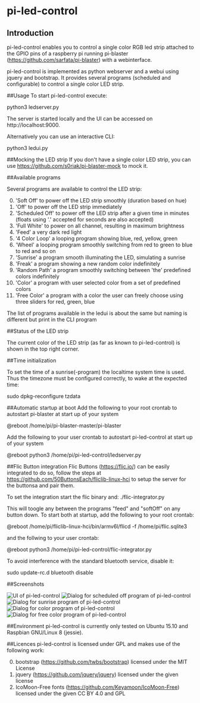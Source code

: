 # pi-led-control
## Introduction
pi-led-control enables you to control a single color RGB led strip attached to the GPIO pins of a raspberry pi running pi-blaster (https://github.com/sarfata/pi-blaster) with a webinterface.

pi-led-control is implemented as python webserver and a webui using jquery and bootstrap.
It provides several programs (scheduled and configurable) to control a single color LED strip.

##Usage
To start pi-led-control execute:

   python3 ledserver.py
   
The server is started locally and the UI can be accessed on http://localhost:9000.

Alternatively you can use an interactive CLI:

   python3 ledui.py

##Mocking the LED strip
If you don't have a single color LED strip, you can use https://github.com/s0riak/pi-blaster-mock to mock it.

##Available programs

Several programs are available to control the LED strip:

0. 'Soft Off' to power off the LED strip smoothly (duration based on hue)
0. 'Off' to power off the LED strip immediately
0. 'Scheduled Off' to power off the LED strip after a given time in minutes (floats using '.' accepted for seconds are also accepted)
0. 'Full White' to power on all channel, resulting in maximum brightness
0. 'Feed' a very dark red light
0. '4 Color Loop' a looping program showing blue, red, yellow, green
0. 'Wheel' a looping program smoothly switching from red to green to blue to red and so on
0. 'Sunrise' a program smooth illuminating the LED, simulating a sunrise
0. 'Freak' a program showing a new random color indefinitely
0. 'Random Path' a program smoothly switching between 'the' predefined colors indefinitely
0. 'Color' a program with user selected color from a set of predefined colors
0. 'Free Color' a program with a color the user can freely choose using three sliders for red, green, blue

The list of programs available in the ledui is about the same but naming is different but print in the CLI program

##Status of the LED strip

The current color of the LED strip (as far as known to pi-led-control) is shown in the top right corner.

##Time initialization

To set the time of a sunrise(-program) the localtime system time is used.
Thus the timezone must be configured correctly, to wake at the expected time:
	
   sudo dpkg-reconfigure tzdata

##Automatic startup at boot
Add the following to your root crontab to autostart pi-blaster at start up of your system

   @reboot /home/pi/pi-blaster-master/pi-blaster

Add the following to your user crontab to autostart pi-led-control at start up of your system

   @reboot python3 /home/pi/pi-led-control/ledserver.py

##Flic Button integration
Flic Buttons (https://flic.io/) can be easily integrated to do so, follow the steps at https://github.com/50ButtonsEach/fliclib-linux-hci to setup the server for the buttonsa and pair them.

To set the integration start the flic binary and:
   ./flic-integrator.py
   
This will toogle any between the programs "feed" and "softOff" on any button down.
To start both at startup, add the following to your root crontab:
   
   @reboot /home/pi/fliclib-linux-hci/bin/armv6l/flicd -f /home/pi/flic.sqlite3


and the follwing to your user crontab:

   @reboot python3 /home/pi/pi-led-control/flic-integrator.py

To avoid interference with the standard bluetooth service, disable it:
   
   sudo update-rc.d bluetooth disable

##Screenshots

![UI of pi-led-control](https://raw.githubusercontent.com/s0riak/pi-led-control/master/screenshots/pi-led-control-main.png)
![Dialog for scheduled off program of pi-led-control](https://raw.githubusercontent.com/s0riak/pi-led-control/master/screenshots/pi-led-control-off.png)
![Dialog for sunrise program of pi-led-control](https://raw.githubusercontent.com/s0riak/pi-led-control/master/screenshots/pi-led-control-sunrise.png)
![Dialog for color program of pi-led-control](https://raw.githubusercontent.com/s0riak/pi-led-control/master/screenshots/pi-led-control-color.png)
![Dialog for free color program of pi-led-control](https://raw.githubusercontent.com/s0riak/pi-led-control/master/screenshots/pi-led-control-freecolor.png)

##Environment
pi-led-control is currently only tested on Ubuntu 15.10 and Raspbian GNU/Linux 8 (jessie).

##Licences
pi-led-control is licensed under GPL and makes use of the following work:

0. bootstrap (https://github.com/twbs/bootstrap) licensed under the MIT License
0. jquery (https://github.com/jquery/jquery) licensed under the given license
0. IcoMoon-Free fonts (https://github.com/Keyamoon/IcoMoon-Free) licensed under the given CC BY 4.0 and GPL